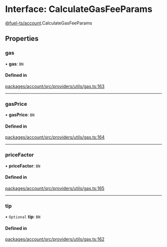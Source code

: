 # Interface: CalculateGasFeeParams

[@fuel-ts/account](/api/Account/index.md).CalculateGasFeeParams

## Properties

### gas

• **gas**: `BN`

#### Defined in

[packages/account/src/providers/utils/gas.ts:163](https://github.com/FuelLabs/fuels-ts/blob/2fe6268581a473148906a6d274886d93d7b1f290/packages/account/src/providers/utils/gas.ts#L163)

___

### gasPrice

• **gasPrice**: `BN`

#### Defined in

[packages/account/src/providers/utils/gas.ts:164](https://github.com/FuelLabs/fuels-ts/blob/2fe6268581a473148906a6d274886d93d7b1f290/packages/account/src/providers/utils/gas.ts#L164)

___

### priceFactor

• **priceFactor**: `BN`

#### Defined in

[packages/account/src/providers/utils/gas.ts:165](https://github.com/FuelLabs/fuels-ts/blob/2fe6268581a473148906a6d274886d93d7b1f290/packages/account/src/providers/utils/gas.ts#L165)

___

### tip

• `Optional` **tip**: `BN`

#### Defined in

[packages/account/src/providers/utils/gas.ts:162](https://github.com/FuelLabs/fuels-ts/blob/2fe6268581a473148906a6d274886d93d7b1f290/packages/account/src/providers/utils/gas.ts#L162)
